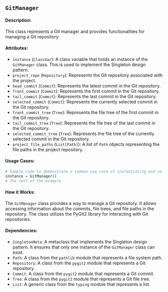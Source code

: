 ## `GitManager`

#### Description:
This class represents a Git manager and provides functionalities for managing a Git repository.

#### Attributes:
- `instance` (`ClassVar`): A class variable that holds an instance of the `GitManager` class. This is used to implement the Singleton design pattern.
- `project_repo` (`Repository`): Represents the Git repository associated with the project.
- `head_commit` (`Commit`): Represents the latest commit in the Git repository.
- `front_commit` (`Commit`): Represents the first commit in the Git repository.
- `tail_commit` (`Commit`): Represents the last commit in the Git repository.
- `selected_commit` (`Commit`): Represents the currently selected commit in the Git repository.
- `front_commit_tree` (`Tree`): Represents the file tree of the first commit in the Git repository.
- `tail_commit_tree` (`Tree`): Represents the file tree of the last commit in the Git repository.
- `selected_commit_tree` (`Tree`): Represents the file tree of the currently selected commit in the Git repository.
- `project_file_paths` (`List[Path]`): A list of `Path` objects representing the file paths in the project repository.

#### Usage Cases:

```python
# Sample code to demonstrate a common use case of instantiating and using the class
instance = GitManager()
# The rest of the example
```

#### How it Works:

The `GitManager` class provides a way to manage a Git repository. It allows accessing information about the commits, file trees, and file paths in the repository. The class utilizes the PyGit2 library for interacting with Git repositories.

#### Dependencies:
- `SingletonMeta`: A metaclass that implements the Singleton design pattern. It ensures that only one instance of the `GitManager` class can exist.
- `Path`: A class from the `pathlib` module that represents a file system path.
- `Repository`: A class from the `pygit2` module that represents a Git repository.
- `Commit`: A class from the `pygit2` module that represents a Git commit.
- `Tree`: A class from the `pygit2` module that represents a Git file tree.
- `List`: A generic class from the `typing` module that represents a list.